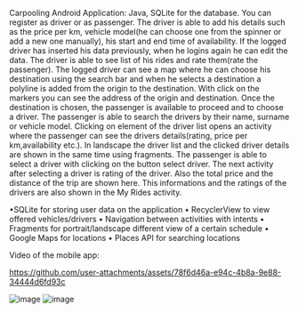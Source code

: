 Carpooling Android Application: Java, SQLite for the database. You can register as driver or as passenger. The driver is able to add his details such as the price per km, vehicle model(he can choose one from 
the spinner or add a new one manually), his start and end time of availability. If the logged driver has inserted his data previously, when he logins again he can edit the data. The driver is able to see 
list of his rides and rate them(rate the passenger). The logged driver can see a map where he can choose his destination using the search bar and when he selects a destination a polyline is added 
from the origin to the destination. With click on the markers you can see the address of the origin and destination. Once the destination is chosen, the passenger is available to proceed and to choose a driver.
The passenger is able to search the drivers by their name, surname or vehicle model. Clicking on element of the driver list opens an activity where the passenger can see the drivers details(rating, price per
km,availability etc.). In landscape the driver list and the clicked driver details are shown in the same time using fragments. The passenger is able to select a driver with clicking on the button select driver. 
The next activity after selecting a driver is rating of the driver. Also the total price and the distance of the trip are shown here. This informations and the ratings of the drivers are also shown in the My Rides activity.

•SQLite for storing user data on the application
• RecyclerView to view offered vehicles/drivers
• Navigation between activities with intents
• Fragments for portrait/landscape different view of
a certain schedule
• Google Maps for locations
• Places API for searching locations

Video of the mobile app:

https://github.com/user-attachments/assets/78f6d46a-e94c-4b8a-9e88-34444d6fd93c


![image](https://github.com/user-attachments/assets/5aefe636-7c7c-4c79-b139-98fb835033a9)
![image](https://github.com/user-attachments/assets/bf955ecc-4eca-4fd1-939b-6017b71c0945)






